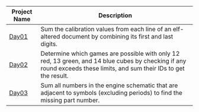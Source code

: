 Project Name | Description | 
| ------------ | ----------- |
| [Day01](src/day1) | Sum the calibration values from each line of an elf-altered document by combining its first and last digits. |
| [Day02](src/day2) | Determine which games are possible with only 12 red, 13 green, and 14 blue cubes by checking if any round exceeds these limits, and sum their IDs to get the result. |
| [Day03](src/day3) | Sum all numbers in the engine schematic that are adjacent to symbols (excluding periods) to find the missing part number. |
